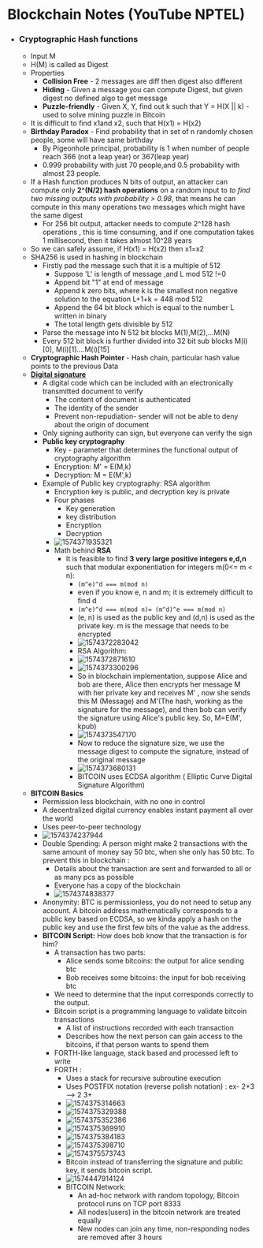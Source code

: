 #  Blockchain Notes (YouTube NPTEL)

- ### Cryptographic Hash functions

  - Input M
  - H(M) is called as Digest
  - Properties
    - **Collision Free** - 2 messages are diff then digest also different
    - **Hiding** - Given a message you can compute Digest, but given digest no defined algo to get message
    - **Puzzle-friendly** - Given X, Y, find out k such that Y = H(X || k) - used to solve mining puzzle in Bitcoin
  - It is difficult to find x1and x2, such that H(x1) = H(x2)
  - **Birthday Paradox** - Find probability that in set of n randomly chosen people, some will have same birthday
    - By Pigeonhole principal, probability is 1 when number of people reach 366 (not a leap year) or 367(leap year)
    - 0.999 probability with just 70 people,and 0.5 probability with almost 23 people.
  - If a Hash function produces N bits of output, an attacker can compute only **2^(N/2) hash operations** on a random input to *to find two missing outputs with probability > 0.98*, that means he can compute in this many operations two messages which might have the same digest
    - For 256 bit output, attacker needs to compute 2^128 hash operations , this is time consuming, and if one computation takes 1 millisecond, then it takes almost 10^28 years
  - So we can safely assume, if H(x1) = H(x2) then x1=x2
  - SHA256 is used in hashing in blockchain
    - Firstly pad the message such that it is a multiple of 512
      - Suppose 'L' is length of message ,and L mod 512 !=0
      - Append bit "1" at end of message
      - Append k zero bits, where k is the smallest non negative solution to the equation L+1+k = 448 mod 512
      - Append the 64 bit block which is equal to the number L written in binary
      - The total length gets divisible by 512
    - Parse the message into N 512 bit blocks M(1),M(2),...M(N)
    - Every 512 bit block is further divided into 32 bit sub blocks M(i)[0], M(i)[1]....M(i)[15]
  - **Cryptographic Hash Pointer** - Hash chain, particular hash value points to the previous Data
  - **<u>Digital signature</u>** 
    - A digital code which can be included with an electronically transmitted document to verify 
      - The content  of document is authenticated
      - The identity of the sender
      - Prevent non-repudiation- sender will not be able to deny  about the origin of document
    - Only signing authority can sign, but everyone can verify the sign
    - **Public key cryptography**
      - Key - parameter that determines the functional output of cryptography algorithm
      - Encryption: M' = E(M,k)
      - Decryption: M = E(M',k) 
    - Example of Public key cryptography: RSA algorithm
      - Encryption key is public, and decryption key is private
      - Four phases
        - Key generation
        - key distribution
        - Encryption
        - Decryption
      - ![1574371935321](C:\Users\kush\AppData\Roaming\Typora\typora-user-images\1574371935321.png)
      - Math behind **RSA**
        - It is feasible to find **3 very large positive integers e,d,n** such that modular exponentiation for integers m(0<= m < n):
          - `(m^e)^d === m(mod n) `
          - even if you know e, n and m; it is extremely difficult to find d
          - `(m^e)^d === m(mod n)= (m^d)^e === m(mod n)`
          - (e, n) is used as the public key and (d,n) is used as the private key. m is the message that needs to be encrypted
          - ![1574372283042](C:\Users\kush\AppData\Roaming\Typora\typora-user-images\1574372283042.png)
          -  RSA Algorithm:
          - ![1574372871610](C:\Users\kush\AppData\Roaming\Typora\typora-user-images\1574372871610.png)
          - ![1574373300296](C:\Users\kush\AppData\Roaming\Typora\typora-user-images\1574373300296.png)
          - So in blockchain implementation, suppose Alice and bob are there, Alice then encrypts her message M with her private key and receives M' , now she sends this M (Message) and M'(The hash, working as the signature for the message), and then bob can verify the signature using Alice's public key. So, M=E(M', kpub)
          - ![1574373547170](C:\Users\kush\AppData\Roaming\Typora\typora-user-images\1574373547170.png)
          - Now to reduce the signature size, we use the message digest to compute the signature, instead of the original message
          - ![1574373680131](C:\Users\kush\AppData\Roaming\Typora\typora-user-images\1574373680131.png)
          - BITCOIN uses ECDSA algorithm ( Elliptic Curve Digital Signature Algorithm)
  - **BITCOIN Basics**
    - Permission less blockchain, with no one in control
    - A decentralized digital currency enables instant payment all over the world
    - Uses peer-to-peer technology
    - ![1574374237944](C:\Users\kush\AppData\Roaming\Typora\typora-user-images\1574374237944.png)
    - Double Spending: A person might make 2 transactions with the same amount of money say 50 btc, when she only has 50 btc. To prevent this in blockchain :
      - Details about the transaction are sent and forwarded to all or as many pcs as possible
      - Everyone has a copy of the blockchain
      - ![1574374838377](C:\Users\kush\AppData\Roaming\Typora\typora-user-images\1574374838377.png)
    - Anonymity: BTC is permissionless, you do not need to setup any account. A bitcoin address mathematically corresponds to a public key based on ECDSA, so we kinda apply a hash on the public key and use the first few bits of the value as the address.
    - **BITCOIN Script:** How does bob know that the transaction is for him? 
      - A transaction has two parts:
        - Alice sends some bitcoins: the output for alice sending btc
        - Bob receives some bitcoins: the input for bob receiving btc
      - We need to determine that the input corresponds correctly to the output.
      - Bitcoin script is a programming language to validate bitcoin transactions
        - A list of instructions recorded with each transaction
        - Describes how the next person can gain access to the bitcoins, if that person wants to spend them
      - FORTH-like language, stack based and processed left to write
      - FORTH :
        - Uses a stack for recursive subroutine execution
        - Uses POSTFIX notation (reverse polish notation) : ex- 2+3 --> 2 3+
        - ![1574375314663](C:\Users\kush\AppData\Roaming\Typora\typora-user-images\1574375314663.png)
        - ![1574375329388](C:\Users\kush\AppData\Roaming\Typora\typora-user-images\1574375329388.png)
        - ![1574375352386](C:\Users\kush\AppData\Roaming\Typora\typora-user-images\1574375352386.png)
        - ![1574375369910](C:\Users\kush\AppData\Roaming\Typora\typora-user-images\1574375369910.png)
        - ![1574375384183](C:\Users\kush\AppData\Roaming\Typora\typora-user-images\1574375384183.png)
        - ![1574375398710](C:\Users\kush\AppData\Roaming\Typora\typora-user-images\1574375398710.png)
        - ![1574375573743](C:\Users\kush\AppData\Roaming\Typora\typora-user-images\1574375573743.png)
        - Bitcoin instead of transferring the signature and public key, it sends bitcoin script.
        - ![1574447914124](C:\Users\kush\AppData\Roaming\Typora\typora-user-images\1574447914124.png)
        - BITCOIN Network: 
          - An ad-hoc network with random topology, Bitcoin protocol runs on TCP port 8333
          - All nodes(users) in the bitcoin network are treated equally
          - New nodes can join any time, non-responding nodes are removed after 3 hours

 

